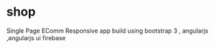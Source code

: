 shop
====

Single Page EComm Responsive app build using bootstrap 3 , angularjs ,angularjs ui firebase
